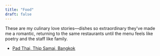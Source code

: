 ```yaml
---
title: "Food"
draft: false
---
```


These are my culinary love stories—dishes so extraordinary they've made me a romantic, returning to the same restaurants until the menu feels like poetry and the staff like family.

- [Pad Thai, Thip Samai, Bangkok](/food/pad-thai-thip-samai-bangkok)

